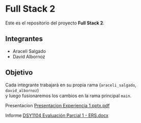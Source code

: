 # Full Stack 2

Este es el repositorio del proyecto **Full Stack 2**.

## Integrantes
- Araceli Salgado
- David Albornoz

## Objetivo
Cada integrante trabajará en su propia rama (`araceli_salgado`, `david_albornoz`)  
y luego fusionaremos los cambios en la rama principal `main`.


Presentacion
[Presentacion Experiencia 1.pptx.pdf](https://github.com/user-attachments/files/22527916/Presentacion.Experiencia.1.pptx.pdf)

Informe
[DSY1104 Evaluación Parcial 1 - ERS.docx](https://github.com/user-attachments/files/22527912/DSY1104.Evaluacion.Parcial.1.-.ERS.docx)

